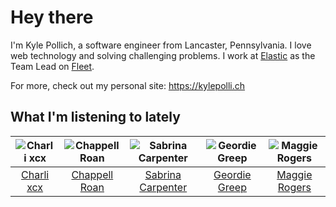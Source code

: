 # Hey there


I'm Kyle Pollich, a software engineer from Lancaster, Pennsylvania. I love web technology and solving challenging problems.
I work at [Elastic](https://www.elastic.co/) as the Team Lead on [Fleet](https://www.elastic.co/guide/en/fleet/current/fleet-overview.html).

For more, check out my personal site: https://kylepolli.ch

## What I'm listening to lately

<!-- begin artists -->
  |![Charli xcx](https://i.scdn.co/image/ab6761610000f178936885667ef44c306483c838)|![Chappell Roan](https://i.scdn.co/image/ab6761610000f178cde5a0d57c1b79de5fce6bee)|![Sabrina Carpenter](https://i.scdn.co/image/ab6761610000f178e053b8338322b9c8609ee7ae)|![Geordie Greep](https://i.scdn.co/image/ab6761610000f178a98f8e255ccc67f72e6275f9)|![Maggie Rogers](https://i.scdn.co/image/ab6761610000f17842ac28bac739fd27c568cf4b)|
  |:---:|:---:|:---:|:---:|:---:|
  |[Charli xcx](https://open.spotify.com/artist/25uiPmTg16RbhZWAqwLBy5)|[Chappell Roan](https://open.spotify.com/artist/7GlBOeep6PqTfFi59PTUUN)|[Sabrina Carpenter](https://open.spotify.com/artist/74KM79TiuVKeVCqs8QtB0B)|[Geordie Greep](https://open.spotify.com/artist/65Msz2E34NUtbjEbsrsJlJ)|[Maggie Rogers](https://open.spotify.com/artist/4NZvixzsSefsNiIqXn0NDe)|
<!-- end artists -->
